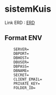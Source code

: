 # sistemKuis

Link ERD : [ERD](https://app.eraser.io/workspace/Rrr9krrafXdLt13Edu0a?origin=share)

## Format ENV
```env
    SERVER=
    DBPORT=
    DBHOST=
    DBUSER=
    DBPASS=
    DBNAME=
    SECRET=
    CLIENT_EMAIL=
    PRIVATE_KEY=
    FOLDER_ID=
```
